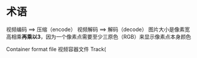 # 术语
视频编码 ==> 压缩（encode）
视频解码 ==> 解码（decode）
图片大小是像素宽高相乘**再乘以3**，因为一个像素点需要至少三原色（RGB）来显示像素点本身颜色

Container format file  视频容器文件
Track(
